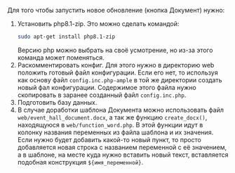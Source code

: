 Для того чтобы запустить новое обновление (кнопка Документ) нужно:
1. Установить php8.1-zip. Это можно сделать командой:
    ```bash
    sudo apt-get install php8.1-zip
    ```
   Версию php можно выбрать на своё усмотрение, но из-за этого команда может поменяться.
2. Раскомментировать конфиг. Для этого нужно в директорию web положить готовый файл конфигурации. Если его нет, то используя как основу файл ```config.inc.php-ample``` в той же директории создать новый фал конфигурации. Содержимое этого файла нужно скопировать в заранее созданный файл ```config.inc.php```.
3. Подготовить базу данных.
4. В случае доработки шаблона Документа можно использовать файл ```web/event_hall_document.docx```, а так же функцию ```create_docx()```, находящуюся в ```web/function_word.php```. В этой функции идут в колонку названия переменных из файла шаблона и их значения. Если нужно будет добавить какой-то новый пункт, то просто добавляется новая строка с названием переменной с её значением, а в шаблоне, на месте куда нужно вставить новый текст, вставляется подобная конструкция ```${имя_переменной}```.
